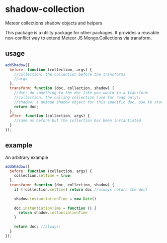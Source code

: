 # shadow-collection
Meteor collections shadow objects and helpers

This package is a utility package for other packages. It provides a reusable non-conflict way to extend Meteor JS Mongo.Collections via transform.

## usage
```js
addShadow({
  before: function (collection, args) {
    //collection: the collection before the transforms
    //args
  },
  transform: function (doc, collection, shadow) {
    //doc: do something to the doc like you would in a transform
    //collection: the calling collection (use for read only!)
    //shadow: a unique shadow object for this specific doc, use to store and reference hidden data
    return doc;
  },
  after: function (collection, args) {
    //same as before but the collection has been instantiated.
  }
});
```
## example
An arbitrary example
```js
addShadow({
  before: function (collection, args) {
    collection.setTime = true;
  },
  transform: function (doc, collection, shadow) {
    if (!collection.setTime) return doc //always return the doc!
    
    shadow.instantiationTime = new Date()
    
    doc.instantiationTime = function () {
      return shadow.instantiationTime
    }
    
    return doc; //always!
  }
});
```
